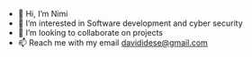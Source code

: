 - 👋 Hi, I’m Nimi
- 👀 I’m interested in Software development and cyber security
- 💞️ I’m looking to collaborate on projects 
- 📫 Reach me with my email davididese@gmail.com 

<!---
Idesenimi/Idesenimi is a ✨ special ✨ repository because its `README.md` (this file) appears on your GitHub profile.
You can click the Preview link to take a look at your changes.
--->
